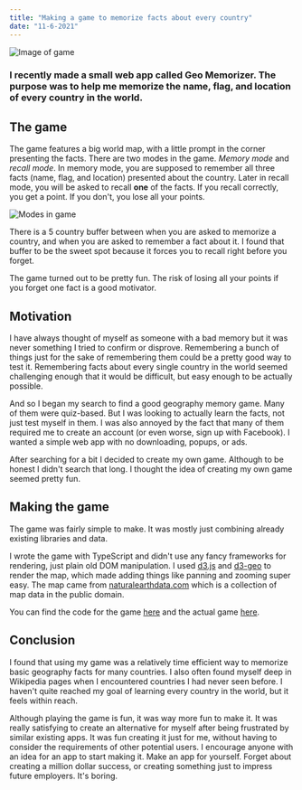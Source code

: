 ```yaml
---
title: "Making a game to memorize facts about every country"
date: "11-6-2021"
---
```


![Image of game](/images/geo-memorizer/cover.png)

### I recently made a small web app called Geo Memorizer. The purpose was to help me memorize the name, flag, and location of every country in the world.

## The game

The game features a big world map, with a little prompt in the corner presenting the facts. There are two modes in the game. _Memory mode_ and _recall mode_. In memory mode, you are supposed to remember all three facts (name, flag, and location) presented about the country. Later in recall mode, you will be asked to recall **one** of the facts. If you recall correctly, you get a point. If you don't, you lose all your points.

![Modes in game](/images/geo-memorizer/modes-preview.png)

There is a 5 country buffer between when you are asked to memorize a country, and when you are asked to remember a fact about it. I found that buffer to be the sweet spot because it forces you to recall right before you forget.

The game turned out to be pretty fun. The risk of losing all your points if you forget one fact is a good motivator.

## Motivation

I have always thought of myself as someone with a bad memory but it was never something I tried to confirm or disprove. Remembering a bunch of things just for the sake of remembering them could be a pretty good way to test it. Remembering facts about every single country in the world seemed challenging enough that it would be difficult, but easy enough to be actually possible.

And so I began my search to find a good geography memory game. Many of them were quiz-based. But I was looking to actually learn the facts, not just test myself in them. I was also annoyed by the fact that many of them required me to create an account (or even worse, sign up with Facebook). I wanted a simple web app with no downloading, popups, or ads.

After searching for a bit I decided to create my own game. Although to be honest I didn't search that long. I thought the idea of creating my own game seemed pretty fun.

## Making the game

The game was fairly simple to make. It was mostly just combining already existing libraries and data.

I wrote the game with TypeScript and didn't use any fancy frameworks for rendering, just plain old DOM manipulation. I used [d3.js](https://github.com/d3/d3) and [d3-geo](https://github.com/d3/d3-geo) to render the map, which made adding things like panning and zooming super easy. The map came from [naturalearthdata.com](http://naturalearthdata.com/) which is a collection of map data in the public domain.

You can find the code for the game [here](https://github.com/carltheperson/geo-memorizer) and the actual game [here](https://geo-memorizer.web.app/).

## Conclusion

I found that using my game was a relatively time efficient way to memorize basic geography facts for many countries. I also often found myself deep in Wikipedia pages when I encountered countries I had never seen before. I haven't quite reached my goal of learning every country in the world, but it feels within reach.

Although playing the game is fun, it was way more fun to make it. It was really satisfying to create an alternative for myself after being frustrated by similar existing apps. It was fun creating it just for me, without having to consider the requirements of other potential users. I encourage anyone with an idea for an app to start making it. Make an app for yourself. Forget about creating a million dollar success, or creating something just to impress future employers. It's boring.
